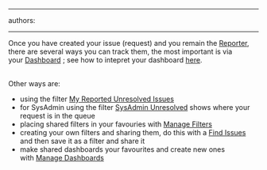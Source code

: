 

---
authors:

---




<span class='intro'> Once you have created your issue (request) and you remain the <a shape="rect" href="/Management/RulesToBetterJira/Pages/ReportesAndAssignees.aspx">Reporter</a>, there are several ways&#160;you can track them, the&#160;most important is via your&#160;<a shape="rect" href="http&#58;//jira.ssw.com.au/secure/Dashboard.jspa" class="ms-rteCustom-External" target="_blank">Dashboard</a>&#160;; see how to intepret your dashboard <a shape="rect" href="/Management/RulesToBetterJira/Pages/SystemDashboard.aspx">here</a>. 
​ </span>


  <br>
Other ways are&#58;<br>
<ul>
    <li>using the filter <a shape="rect" href="/Management/RulesToBetterJira/Pages/TrackingRequests.aspx" class="ms-rteCustom-External" target="_blank">My Reported Unresolved Issues</a> </li>
    <li>for SysAdmin using the filter <a shape="rect" href="/Management/RulesToBetterJira/Pages/TrackingRequests.aspx" class="ms-rteCustom-External" target="_blank">SysAdmin Unresolved</a>&#160;shows where your request is in the queue </li>
    <li>placing&#160;shared filters in your favouries with&#160;<a shape="rect" href="/Management/RulesToBetterJira/Pages/TrackingRequests.aspx" class="ms-rteCustom-External" target="_blank">Manage Filters</a> </li>
    <li>creating your own filters and sharing them, do this with a&#160;<a shape="rect" href="/Management/RulesToBetterJira/Pages/TrackingRequests.aspx" class="ms-rteCustom-External" target="_blank">Find Issues </a>and then save it as a filter and share it </li>
    <li>make&#160;shared dashboards your favourites and create new ones with&#160;<a shape="rect" href="/Management/RulesToBetterJira/Pages/TrackingRequests.aspx" class="ms-rteCustom-External" target="_blank">Manage Dashboards</a> </li>
</ul>



